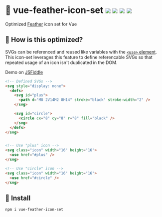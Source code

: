 # 🦢 vue-feather-icon-set <a href="https://npm.im/vue-feather-icon-set"><img src="https://badgen.net/npm/v/vue-feather-icon-set"></a> <a href="https://npm.im/vue-feather-icon-set"><img src="https://badgen.net/npm/dm/vue-feather-icon-set"></a> <a href="https://packagephobia.now.sh/result?p=vue-feather-icon-set"><img src="https://packagephobia.now.sh/badge?p=vue-feather-icon-set"></a> <a href="https://bundlephobia.com/result?p=vue-feather-icon-set"><img src="https://badgen.net/bundlephobia/minzip/vue-feather-icon-set"></a>

Optimized [Feather](https://feathericons.com) icon set for Vue

## :raising_hand: How is this optimized?
SVGs can be referenced and reused like variables with the [`<use>` element](https://developer.mozilla.org/en-US/docs/Web/SVG/Element/use). This icon-set leverages this feature to define referencable SVGs so that repeated usage of an icon isn't duplicated in the DOM.

Demo on [JSFiddle](https://jsfiddle.net/hirokiosame/94vbm5pr/)

```html
<!-- Defined SVGs -->
<svg style="display: none">
  <defs>
    <svg id="plus">
      <path d="M8 2V14M2 8H14" stroke="black" stroke-width="2" />
    </svg>

    <svg id="circle">
      <circle cx="8" cy="8" r="8" fill="black" />
    </svg>
  </defs>
</svg>


<!-- Use "plus" icon -->
<svg class="icon" width="16" height="16">
  <use href="#plus" />
</svg>

<!-- Use "circle" icon -->
<svg class="icon" width="16" height="16">
  <use href="#circle" />
</svg>
```


## :rocket: Install
```sh
npm i vue-feather-icon-set
```

